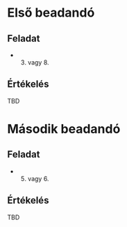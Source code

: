 # Első beadandó

## Feladat
* 3. vagy 8.

## Értékelés
TBD

# Második beadandó

## Feladat
* 5. vagy 6.

## Értékelés
TBD
